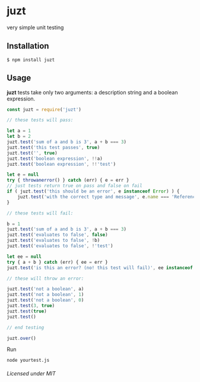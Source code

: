 # juzt
very simple unit testing


## Installation

```shell
$ npm install juzt
```


## Usage

**juzt** tests take only two arguments: a description string and a boolean expression.

```javascript
const juzt = require('juzt')

// these tests will pass:

let a = 1
let b = 2
juzt.test('sum of a and b is 3', a + b === 3)
juzt.test('this test passes', true)
juzt.test('', true)
juzt.test('boolean expression', !!a)
juzt.test('boolean expression', !!'test')

let e = null
try { throwanerror() } catch (err) { e = err }
// just tests return true on pass and false on fail
if ( juzt.test('this should be an error', e instanceof Error) ) {
	juzt.test('with the correct type and message', e.name === 'ReferenceError' && e.message === 'throwanerror is not defined')
}

// these tests will fail:

b = 1
juzt.test('sum of a and b is 3', a + b === 3)
juzt.test('evaluates to false', false)
juzt.test('evaluates to false', !b)
juzt.test('evaluates to false', !'test')

let ee = null
try { a + b } catch (err) { ee = err }
juzt.test('is this an error? (no! this test will fail)', ee instanceof Error)

// these will throw an error:

juzt.test('not a boolean', a)
juzt.test('not a boolean', 1)
juzt.test('not a boolean', 0)
juzt.test(3, true)
juzt.test(true)
juzt.test()

// end testing

juzt.over()
```

Run
```shell
node yourtest.js
```


###### Licensed under MIT
